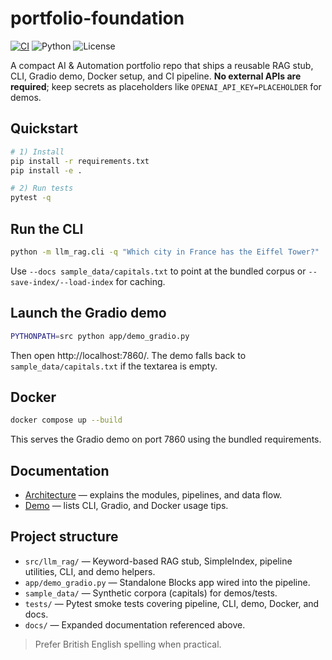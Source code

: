 # portfolio-foundation

[![CI](https://img.shields.io/github/actions/workflow/status/yourname/portfolio-foundation/ci.yml?branch=main)](https://github.com/yourname/portfolio-foundation/actions)
![Python](https://img.shields.io/badge/Python-3.10+-blue)
![License](https://img.shields.io/badge/license-MIT-green)

A compact AI & Automation portfolio repo that ships a reusable RAG stub, CLI, Gradio demo, Docker setup, and CI pipeline.
**No external APIs are required**; keep secrets as placeholders like `OPENAI_API_KEY=PLACEHOLDER` for demos.

## Quickstart
```bash
# 1) Install
pip install -r requirements.txt
pip install -e .

# 2) Run tests
pytest -q
```

## Run the CLI
```bash
python -m llm_rag.cli -q "Which city in France has the Eiffel Tower?"
```
Use `--docs sample_data/capitals.txt` to point at the bundled corpus or `--save-index/--load-index` for caching.

## Launch the Gradio demo
```bash
PYTHONPATH=src python app/demo_gradio.py
```
Then open http://localhost:7860/. The demo falls back to `sample_data/capitals.txt` if the textarea is empty.

## Docker
```bash
docker compose up --build
```
This serves the Gradio demo on port 7860 using the bundled requirements.

## Documentation
- [Architecture](docs/ARCHITECTURE.md) — explains the modules, pipelines, and data flow.
- [Demo](docs/DEMO.md) — lists CLI, Gradio, and Docker usage tips.

## Project structure
- `src/llm_rag/` — Keyword-based RAG stub, SimpleIndex, pipeline utilities, CLI, and demo helpers.
- `app/demo_gradio.py` — Standalone Blocks app wired into the pipeline.
- `sample_data/` — Synthetic corpora (capitals) for demos/tests.
- `tests/` — Pytest smoke tests covering pipeline, CLI, demo, Docker, and docs.
- `docs/` — Expanded documentation referenced above.

> Prefer British English spelling when practical.
